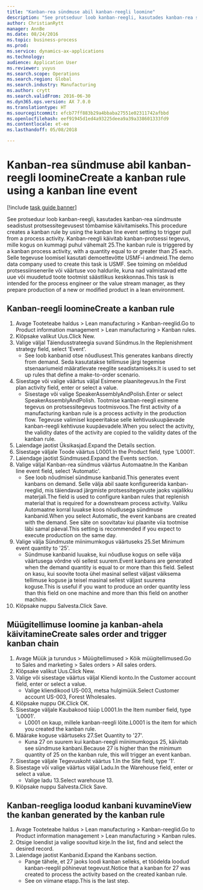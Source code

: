 ```yaml
--- 
title: "Kanban-rea sündmuse abil kanban-reegli loomine"
description: "See protseduur loob kanban-reegli, kasutades kanban-rea sündmuste seadistust protsessitegevusest tõmbamise käivitamiseks."
author: ChristianRytt
manager: AnnBe
ms.date: 08/24/2016
ms.topic: business-process
ms.prod: 
ms.service: dynamics-ax-applications
ms.technology: 
audience: Application User
ms.reviewer: yuyus
ms.search.scope: Operations
ms.search.region: Global
ms.search.industry: Manufacturing
ms.author: crytt
ms.search.validFrom: 2016-06-30
ms.dyn365.ops.version: AX 7.0.0
ms.translationtype: HT
ms.sourcegitcommit: efcb77ff883b29a4bbaba27551e02311742afbbd
ms.openlocfilehash: eef91945d1ed4a93225deea9a39a338601333fd9
ms.contentlocale: et-ee
ms.lasthandoff: 05/08/2018

---
```

# <a name="create-a-kanban-rule-using-a-kanban-line-event"></a><span data-ttu-id="aaa2a-103">Kanban-rea sündmuse abil kanban-reegli loomine</span><span class="sxs-lookup"><span data-stu-id="aaa2a-103">Create a kanban rule using a kanban line event</span></span>

[!include [task guide banner](../../includes/task-guide-banner.md)]

<span data-ttu-id="aaa2a-104">See protseduur loob kanban-reegli, kasutades kanban-rea sündmuste seadistust protsessitegevusest tõmbamise käivitamiseks.</span><span class="sxs-lookup"><span data-stu-id="aaa2a-104">This procedure creates a kanban rule by using the kanban line event setting to trigger pull from a process activity.</span></span> <span data-ttu-id="aaa2a-105">Kanban-reegli käivitab kanban-protsessi tegevus, mille kogus on kummagi puhul vähemalt 25.</span><span class="sxs-lookup"><span data-stu-id="aaa2a-105">The kanban rule is triggered by a kanban process activity, with a quantity equal to or greater than 25 each.</span></span> <span data-ttu-id="aaa2a-106">Selle tegevuse loomisel kasutati demoettevõtte USMF-i andmeid.</span><span class="sxs-lookup"><span data-stu-id="aaa2a-106">The demo data company used to create this task is USMF.</span></span> <span data-ttu-id="aaa2a-107">See toiming on mõeldud protsessiinsenerile või väärtuse voo haldurile, kuna nad valmistavad ette uue või muudetud toote tootmist säästlikus keskkonnas.</span><span class="sxs-lookup"><span data-stu-id="aaa2a-107">This task is intended for the process engineer or the value stream manager, as they prepare production of a new or modified product in a lean environment.</span></span>


## <a name="create-a-kanban-rule"></a><span data-ttu-id="aaa2a-108">Kanban-reegli loomine</span><span class="sxs-lookup"><span data-stu-id="aaa2a-108">Create a kanban rule</span></span>
1. <span data-ttu-id="aaa2a-109">Avage Tooteteabe haldus > Lean manufacturing > Kanban-reeglid.</span><span class="sxs-lookup"><span data-stu-id="aaa2a-109">Go to Product information management > Lean manufacturing > Kanban rules.</span></span>
2. <span data-ttu-id="aaa2a-110">Klõpsake valikut Uus.</span><span class="sxs-lookup"><span data-stu-id="aaa2a-110">Click New.</span></span>
3. <span data-ttu-id="aaa2a-111">Valige väljal Täiendusstrateegia suvand Sündmus.</span><span class="sxs-lookup"><span data-stu-id="aaa2a-111">In the Replenishment strategy field, select 'Event'.</span></span>
    * <span data-ttu-id="aaa2a-112">See loob kanbanid otse nõudlusest.</span><span class="sxs-lookup"><span data-stu-id="aaa2a-112">This generates kanbans directly from demand.</span></span> <span data-ttu-id="aaa2a-113">Seda kasutatakse tellimuse järgi tegemise stsenaariumeid määratlevate reeglite seadistamiseks.</span><span class="sxs-lookup"><span data-stu-id="aaa2a-113">It is used to set up rules that define a make-to-order scenario.</span></span>  
4. <span data-ttu-id="aaa2a-114">Sisestage või valige väärtus väljal Esimene plaanitegevus.</span><span class="sxs-lookup"><span data-stu-id="aaa2a-114">In the First plan activity field, enter or select a value.</span></span>
    * <span data-ttu-id="aaa2a-115">Sisestage või valige SpeakerAssemblyAndPolish.</span><span class="sxs-lookup"><span data-stu-id="aaa2a-115">Enter or select SpeakerAssemblyAndPolish.</span></span> <span data-ttu-id="aaa2a-116">Tootmise kanban-reegli esimene tegevus on protsessitegevus tootmisvoos.</span><span class="sxs-lookup"><span data-stu-id="aaa2a-116">The first activity of a manufacturing kanban rule is a process activity in the production flow.</span></span> <span data-ttu-id="aaa2a-117">Tegevuse valimisel kopeeritakse selle kehtivuskuupäevade kanban-reegli kehtivuse kuupäevadele.</span><span class="sxs-lookup"><span data-stu-id="aaa2a-117">When you select the activity, the validity dates of the activity are copied to the validity dates of the kanban rule.</span></span>  
5. <span data-ttu-id="aaa2a-118">Laiendage jaotist Üksikasjad.</span><span class="sxs-lookup"><span data-stu-id="aaa2a-118">Expand the Details section.</span></span>
6. <span data-ttu-id="aaa2a-119">Sisestage väljale Toode väärtus L0001.</span><span class="sxs-lookup"><span data-stu-id="aaa2a-119">In the Product field, type 'L0001'.</span></span>
7. <span data-ttu-id="aaa2a-120">Laiendage jaotist Sündmused.</span><span class="sxs-lookup"><span data-stu-id="aaa2a-120">Expand the Events section.</span></span>
8. <span data-ttu-id="aaa2a-121">Valige väljal Kanban-rea sündmus väärtus Automaatne.</span><span class="sxs-lookup"><span data-stu-id="aaa2a-121">In the Kanban line event field, select 'Automatic'.</span></span>
    * <span data-ttu-id="aaa2a-122">See loob nõudmisel sündmuse kanbanid.</span><span class="sxs-lookup"><span data-stu-id="aaa2a-122">This generates event kanbans on demand.</span></span>  <span data-ttu-id="aaa2a-123">Selle välja abil saate konfigureerida kanban-reeglid, mis täiendavad järgmiste protsessitegevuste jaoks vajalikku materjali.</span><span class="sxs-lookup"><span data-stu-id="aaa2a-123">The field is used to configure kanban rules that replenish material that is required for a downstream process activity.</span></span> <span data-ttu-id="aaa2a-124">Valiku Automaatne korral luuakse koos nõudlusega sündmuse kanbanid.</span><span class="sxs-lookup"><span data-stu-id="aaa2a-124">When you select Automatic, the event kanbans are created with the demand.</span></span> <span data-ttu-id="aaa2a-125">See säte on soovitatav kui plaanite viia tootmise läbi samal päeval.</span><span class="sxs-lookup"><span data-stu-id="aaa2a-125">This setting is recommended if you expect to execute production on the same day.</span></span>  
9. <span data-ttu-id="aaa2a-126">Valige välja Sündmuste miinimumkogus väärtuseks 25.</span><span class="sxs-lookup"><span data-stu-id="aaa2a-126">Set Minimum event quantity to '25'.</span></span>
    * <span data-ttu-id="aaa2a-127">Sündmuse kanbanid luuakse, kui nõudluse kogus on selle välja väärtusega võrdne või sellest suurem.</span><span class="sxs-lookup"><span data-stu-id="aaa2a-127">Event kanbans are generated when the demand quantity is equal to or more than this field.</span></span> <span data-ttu-id="aaa2a-128">Sellest on kasu, kui soovite toota ühel masinal sellest väljast väiksema tellimuse koguse ja teisel masinal sellest väljast suurema koguse.</span><span class="sxs-lookup"><span data-stu-id="aaa2a-128">This is useful if you want to produce an order quantity less than this field on one machine and more than this field on another machine.</span></span>  
10. <span data-ttu-id="aaa2a-129">Klõpsake nuppu Salvesta.</span><span class="sxs-lookup"><span data-stu-id="aaa2a-129">Click Save.</span></span>

## <a name="create-sales-order-and-trigger-kanban-chain"></a><span data-ttu-id="aaa2a-130">Müügitellimuse loomine ja kanban-ahela käivitamine</span><span class="sxs-lookup"><span data-stu-id="aaa2a-130">Create sales order and trigger kanban chain</span></span>
1. <span data-ttu-id="aaa2a-131">Avage Müük ja turundus > Müügitellimused > Kõik müügitellimused.</span><span class="sxs-lookup"><span data-stu-id="aaa2a-131">Go to Sales and marketing > Sales orders > All sales orders.</span></span>
2. <span data-ttu-id="aaa2a-132">Klõpsake valikut Uus.</span><span class="sxs-lookup"><span data-stu-id="aaa2a-132">Click New.</span></span>
3. <span data-ttu-id="aaa2a-133">Valige või sisestage väärtus väljal Kliendi konto.</span><span class="sxs-lookup"><span data-stu-id="aaa2a-133">In the Customer account field, enter or select a value.</span></span>
    * <span data-ttu-id="aaa2a-134">Valige kliendikood US-003, metsa hulgimüük.</span><span class="sxs-lookup"><span data-stu-id="aaa2a-134">Select Customer account US-003, Forest Wholesales.</span></span>  
4. <span data-ttu-id="aaa2a-135">Klõpsake nuppu OK.</span><span class="sxs-lookup"><span data-stu-id="aaa2a-135">Click OK.</span></span>
5. <span data-ttu-id="aaa2a-136">Sisestage väljale Kaubakood tüüp L0001.</span><span class="sxs-lookup"><span data-stu-id="aaa2a-136">In the Item number field, type 'L0001'.</span></span>
    * <span data-ttu-id="aaa2a-137">L0001 on kaup, millele kanban-reegli lõite.</span><span class="sxs-lookup"><span data-stu-id="aaa2a-137">L0001 is the item for which you created the kanban rule.</span></span>  
6. <span data-ttu-id="aaa2a-138">Määrake koguse väärtuseks 27.</span><span class="sxs-lookup"><span data-stu-id="aaa2a-138">Set Quantity to '27'.</span></span>
    * <span data-ttu-id="aaa2a-139">Kuna 27 on suurem kui kanban-reegli miinimumkogus 25, käivitab see sündmuse kanbani.</span><span class="sxs-lookup"><span data-stu-id="aaa2a-139">Because 27 is higher than the minimum quantity of 25 on the kanban rule, this will trigger an event kanban.</span></span>  
7. <span data-ttu-id="aaa2a-140">Sisestage väljale Tegevuskoht väärtus 1.</span><span class="sxs-lookup"><span data-stu-id="aaa2a-140">In the Site field, type '1'.</span></span>
8. <span data-ttu-id="aaa2a-141">Sisestage või valige väärtus väljal Ladu.</span><span class="sxs-lookup"><span data-stu-id="aaa2a-141">In the Warehouse field, enter or select a value.</span></span>
    * <span data-ttu-id="aaa2a-142">Valige ladu 13.</span><span class="sxs-lookup"><span data-stu-id="aaa2a-142">Select warehouse 13.</span></span>  
9. <span data-ttu-id="aaa2a-143">Klõpsake nuppu Salvesta.</span><span class="sxs-lookup"><span data-stu-id="aaa2a-143">Click Save.</span></span>

## <a name="view-the-kanban-generated-by-the-kanban-rule"></a><span data-ttu-id="aaa2a-144">Kanban-reegliga loodud kanbani kuvamine</span><span class="sxs-lookup"><span data-stu-id="aaa2a-144">View the kanban generated by the kanban rule</span></span>
1. <span data-ttu-id="aaa2a-145">Avage Tooteteabe haldus > Lean manufacturing > Kanban-reeglid.</span><span class="sxs-lookup"><span data-stu-id="aaa2a-145">Go to Product information management > Lean manufacturing > Kanban rules.</span></span>
2. <span data-ttu-id="aaa2a-146">Otsige loendist ja valige soovitud kirje.</span><span class="sxs-lookup"><span data-stu-id="aaa2a-146">In the list, find and select the desired record.</span></span>
3. <span data-ttu-id="aaa2a-147">Laiendage jaotist Kanbanid.</span><span class="sxs-lookup"><span data-stu-id="aaa2a-147">Expand the Kanbans section.</span></span>
    * <span data-ttu-id="aaa2a-148">Pange tähele, et 27 jaoks loodi kanban selleks, et töödelda loodud kanban-reeglil põhinevat tegevust.</span><span class="sxs-lookup"><span data-stu-id="aaa2a-148">Notice that a kanban for 27 was created to process the  activity based on the created kanban rule.</span></span>  
    * <span data-ttu-id="aaa2a-149">See on viimane etapp.</span><span class="sxs-lookup"><span data-stu-id="aaa2a-149">This is the last step.</span></span>  


